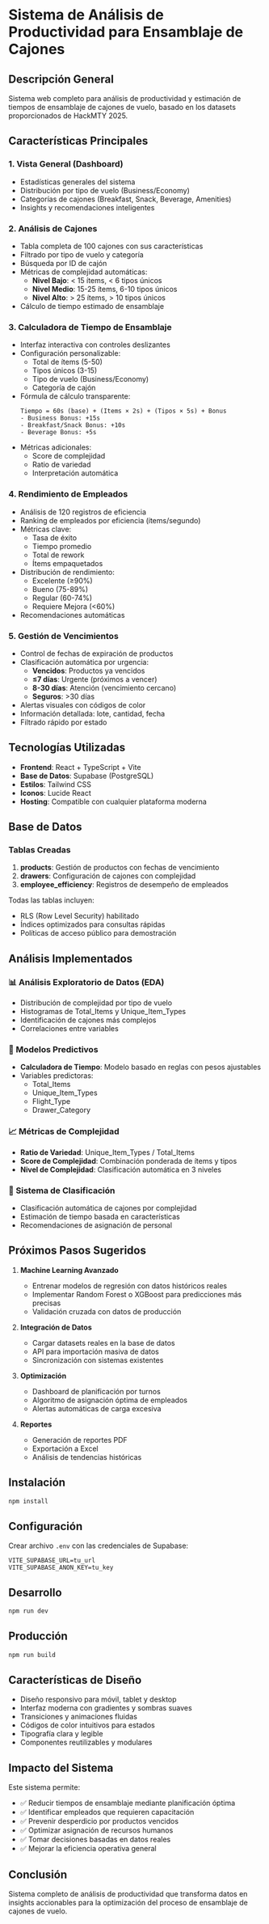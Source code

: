 # Sistema de Análisis de Productividad para Ensamblaje de Cajones

## Descripción General

Sistema web completo para análisis de productividad y estimación de tiempos de ensamblaje de cajones de vuelo, basado en los datasets proporcionados de HackMTY 2025.

## Características Principales

### 1. **Vista General (Dashboard)**
- Estadísticas generales del sistema
- Distribución por tipo de vuelo (Business/Economy)
- Categorías de cajones (Breakfast, Snack, Beverage, Amenities)
- Insights y recomendaciones inteligentes

### 2. **Análisis de Cajones**
- Tabla completa de 100 cajones con sus características
- Filtrado por tipo de vuelo y categoría
- Búsqueda por ID de cajón
- Métricas de complejidad automáticas:
  - **Nivel Bajo**: < 15 ítems, < 6 tipos únicos
  - **Nivel Medio**: 15-25 ítems, 6-10 tipos únicos
  - **Nivel Alto**: > 25 ítems, > 10 tipos únicos
- Cálculo de tiempo estimado de ensamblaje

### 3. **Calculadora de Tiempo de Ensamblaje**
- Interfaz interactiva con controles deslizantes
- Configuración personalizable:
  - Total de ítems (5-50)
  - Tipos únicos (3-15)
  - Tipo de vuelo (Business/Economy)
  - Categoría de cajón
- Fórmula de cálculo transparente:
  ```
  Tiempo = 60s (base) + (Items × 2s) + (Tipos × 5s) + Bonus
  - Business Bonus: +15s
  - Breakfast/Snack Bonus: +10s
  - Beverage Bonus: +5s
  ```
- Métricas adicionales:
  - Score de complejidad
  - Ratio de variedad
  - Interpretación automática

### 4. **Rendimiento de Empleados**
- Análisis de 120 registros de eficiencia
- Ranking de empleados por eficiencia (ítems/segundo)
- Métricas clave:
  - Tasa de éxito
  - Tiempo promedio
  - Total de rework
  - Ítems empaquetados
- Distribución de rendimiento:
  - Excelente (≥90%)
  - Bueno (75-89%)
  - Regular (60-74%)
  - Requiere Mejora (<60%)
- Recomendaciones automáticas

### 5. **Gestión de Vencimientos**
- Control de fechas de expiración de productos
- Clasificación automática por urgencia:
  - **Vencidos**: Productos ya vencidos
  - **≤7 días**: Urgente (próximos a vencer)
  - **8-30 días**: Atención (vencimiento cercano)
  - **Seguros**: >30 días
- Alertas visuales con códigos de color
- Información detallada: lote, cantidad, fecha
- Filtrado rápido por estado

## Tecnologías Utilizadas

- **Frontend**: React + TypeScript + Vite
- **Base de Datos**: Supabase (PostgreSQL)
- **Estilos**: Tailwind CSS
- **Iconos**: Lucide React
- **Hosting**: Compatible con cualquier plataforma moderna

## Base de Datos

### Tablas Creadas

1. **products**: Gestión de productos con fechas de vencimiento
2. **drawers**: Configuración de cajones con complejidad
3. **employee_efficiency**: Registros de desempeño de empleados

Todas las tablas incluyen:
- RLS (Row Level Security) habilitado
- Índices optimizados para consultas rápidas
- Políticas de acceso público para demostración

## Análisis Implementados

### 📊 Análisis Exploratorio de Datos (EDA)
- Distribución de complejidad por tipo de vuelo
- Histogramas de Total_Items y Unique_Item_Types
- Identificación de cajones más complejos
- Correlaciones entre variables

### 🤖 Modelos Predictivos
- **Calculadora de Tiempo**: Modelo basado en reglas con pesos ajustables
- Variables predictoras:
  - Total_Items
  - Unique_Item_Types
  - Flight_Type
  - Drawer_Category

### 📈 Métricas de Complejidad
- **Ratio de Variedad**: Unique_Item_Types / Total_Items
- **Score de Complejidad**: Combinación ponderada de ítems y tipos
- **Nivel de Complejidad**: Clasificación automática en 3 niveles

### 🎯 Sistema de Clasificación
- Clasificación automática de cajones por complejidad
- Estimación de tiempo basada en características
- Recomendaciones de asignación de personal

## Próximos Pasos Sugeridos

1. **Machine Learning Avanzado**
   - Entrenar modelos de regresión con datos históricos reales
   - Implementar Random Forest o XGBoost para predicciones más precisas
   - Validación cruzada con datos de producción

2. **Integración de Datos**
   - Cargar datasets reales en la base de datos
   - API para importación masiva de datos
   - Sincronización con sistemas existentes

3. **Optimización**
   - Dashboard de planificación por turnos
   - Algoritmo de asignación óptima de empleados
   - Alertas automáticas de carga excesiva

4. **Reportes**
   - Generación de reportes PDF
   - Exportación a Excel
   - Análisis de tendencias históricas

## Instalación

```bash
npm install
```

## Configuración

Crear archivo `.env` con las credenciales de Supabase:
```
VITE_SUPABASE_URL=tu_url
VITE_SUPABASE_ANON_KEY=tu_key
```

## Desarrollo

```bash
npm run dev
```

## Producción

```bash
npm run build
```

## Características de Diseño

- Diseño responsivo para móvil, tablet y desktop
- Interfaz moderna con gradientes y sombras suaves
- Transiciones y animaciones fluidas
- Códigos de color intuitivos para estados
- Tipografía clara y legible
- Componentes reutilizables y modulares

## Impacto del Sistema

Este sistema permite:
- ✅ Reducir tiempos de ensamblaje mediante planificación óptima
- ✅ Identificar empleados que requieren capacitación
- ✅ Prevenir desperdicio por productos vencidos
- ✅ Optimizar asignación de recursos humanos
- ✅ Tomar decisiones basadas en datos reales
- ✅ Mejorar la eficiencia operativa general

## Conclusión

Sistema completo de análisis de productividad que transforma datos en insights accionables para la optimización del proceso de ensamblaje de cajones de vuelo.
